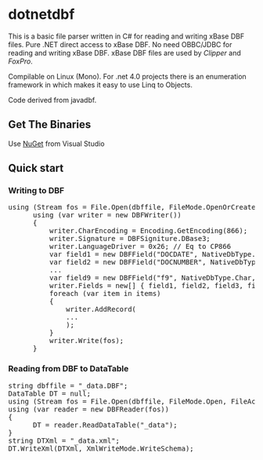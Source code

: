 dotnetdbf
=========

This is a basic file parser written in C# for reading and writing xBase DBF files.
Pure .NET direct access to xBase DBF. No need OBBC/JDBC for reading and writing xBase DBF.
xBase DBF files are used by *Clipper* and *FoxPro*.

Compilable on Linux (Mono).
For .net 4.0 projects there is an enumeration framework in which makes it easy to use Linq to Objects. 

Code derived from javadbf.

## Get The Binaries
Use [NuGet](http://nuget.org/packages/dotnetdbf/) from Visual Studio

## Quick start 
### Writing to DBF

<pre>
using (Stream fos = File.Open(dbffile, FileMode.OpenOrCreate, FileAccess.ReadWrite))
      using (var writer = new DBFWriter())
      {        
          writer.CharEncoding = Encoding.GetEncoding(866);
          writer.Signature = DBFSigniture.DBase3;
          writer.LanguageDriver = 0x26; // Eq to CP866
          var field1 = new DBFField("DOCDATE", NativeDbType.Date);
          var field2 = new DBFField("DOCNUMBER", NativeDbType.Char, 50);                    
          ...
          var field9 = new DBFField("f9", NativeDbType.Char, 20);
          writer.Fields = new[] { field1, field2, field3, field4, field5, field6, field7, field8, field9 };
          foreach (var item in items)
          {
              writer.AddRecord(
              ...
              );
          }
          writer.Write(fos);
      }
</pre>

### Reading from DBF to DataTable

<pre>
string dbffile = "_data.DBF";
DataTable DT = null;	
using (Stream fos = File.Open(dbffile, FileMode.Open, FileAccess.Read))
using (var reader = new DBFReader(fos))
{
      DT = reader.ReadDataTable("_data");
}
string DTXml = "_data.xml";
DT.WriteXml(DTXml, XmlWriteMode.WriteSchema);
</pre>
